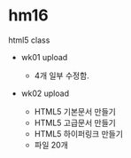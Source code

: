 # hm16
html5 class

- wk01 upload
  - 4개 일부 수정함. 

- wk02 upload
  - HTML5 기본문서 만들기
  - HTML5 고급문서 만들기
  - HTML5 하이퍼링크 만들기
  - 파일 20개 
